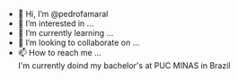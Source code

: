 - 👋 Hi, I’m @pedrofamaral
- 👀 I’m interested in ...
- 🌱 I’m currently learning ...
- 💞️ I’m looking to collaborate on ...
- 📫 How to reach me ...<br>
I'm currently doind my bachelor's at PUC MINAS in Brazil
<!---
pedrofamaral/pedrofamaral is a ✨ special ✨ repository because its `README.md` (this file) appears on your GitHub profile.
You can click the Preview link to take a look at your changes.
--->
